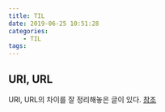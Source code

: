 ```yaml
---
title: TIL
date: 2019-06-25 10:51:28
categories:
    - TIL
tags:
---
```


## URI, URL

URI, URL의 차이를 잘 정리해놓은 글이 있다. [참조](https://blog.lael.be/post/61)
